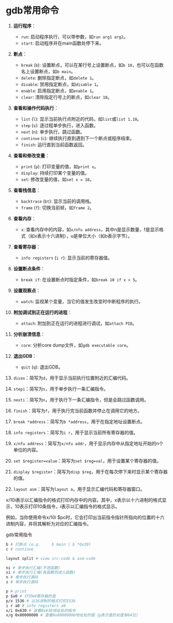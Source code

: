 # gdb常用命令


1. **运行程序**：
   - `run`: 启动程序执行，可以带参数，如`run arg1 arg2`。
   - `start`: 启动程序并在main函数处停下来。

2. **断点**：
   - `break` (`b`): 设置断点，可以在某行号上设置断点，如`b 10`，也可以在函数名上设置断点，如`b main`。
   - `delete`: 删除指定断点，如`delete 1`。
   - `disable`: 禁用指定断点，如`disable 1`。
   - `enable`: 启用指定断点，如`enable 1`。
   - `clear`: 清除指定行号上的断点，如`clear 10`。

3. **查看和操作代码执行**：
   - `list` (`l`): 显示当前执行点附近的代码，如`list`或`list 1,10`。
   - `step` (`s`): 逐过程单步执行，进入函数。
   - `next` (`n`): 单步执行，跳过函数。
   - `continue` (`c`): 继续执行直到遇到下一个断点或程序结束。
   - `finish`: 运行直到当前函数返回。

4. **查看和修改变量**：
   - `print` (`p`): 打印变量的值，如`print x`。
   - `display`: 持续打印某个变量的值。
   - `set`: 修改变量的值，如`set x = 10`。

5. **查看栈信息**：
   - `backtrace` (`bt`): 显示当前的调用栈。
   - `frame` (`f`): 切换当前帧，如`frame 2`。

6. **查看内存**：
   - `x`: 查看内存中的内容，如`x/nfu address`，其中n是显示数量，f是显示格式（如x表示十六进制），u是单位大小（如b表示字节）。

7. **查看寄存器**：
   - `info registers` (`i r`): 显示当前的寄存器值。

8. **设置断点条件**：
   - `break if`: 在设置断点时指定条件，如`break 10 if x > 5`。

9. **设置观察点**：
   - `watch`: 监视某个变量，当它的值发生改变时中断程序的执行。

10. **附加调试到正在运行的进程**：
    - `attach`: 附加到正在运行的进程进行调试，如`attach PID`。

11. **分析崩溃信息**：
    - `core`: 分析core dump文件，如`gdb executable core`。

12. **退出GDB**：
    - `quit` (`q`): 退出GDB。






1. `disas`：简写为`d`，用于显示当前执行位置附近的汇编代码。
2. `stepi`：简写为`s`，用于单步执行一条汇编指令。
3. `nexti`：简写为`n`，用于执行下一条汇编指令，但是会跳过函数调用。
4. `finish`：简写为`f`，用于执行完当前函数并停止在调用它的地方。
5. `break *address`：简写为`b *address`，用于在指定地址设置断点。
6. `info registers`：简写为`i r`，用于显示当前所有寄存器的值。
7. `x/nfu address`：简写为`x/nfu addr`，用于显示内存中从指定地址开始的n个单位的内容。
8. `set $register=value`：简写为`set $reg=val`，用于设置某个寄存器的值。
9. `display $register`：简写为`disp $reg`，用于在每次停下来时显示某个寄存器的值。
10. `layout asm`：简写为`layout a`，用于显示汇编代码和寄存器窗口。



x/10i表示以汇编指令的格式打印内存中的内容。其中，x表示以十六进制的格式显示，10表示打印10条指令，i表示以汇编指令的格式显示。

例如，当你使用命令x/10i $pc时，它会打印出当前指令指针所指向的位置的十六进制内容，并将其解析为对应的汇编指令。



gdb常用指令

```bash
b # 打断点 (e.g.     b main | b *0x30)
c # continue

layout split # view src-code & asm-code

ni # 单步执行汇编(不进函数)
si # 单步执行汇编(有函数则进入函数)
n # 单步执行源码
s # 单步执行源码

p # print
p $a0 # 打印a0寄存器的值
p/x 1536 # 以16进制的格式打印1536
i r a0 # info registers a0
x/i 0x630 # 查看0x630地址处的指令
x/g 0x80000000 # 查看0x80000000地址处的值（g表示值的长度有64位）
```